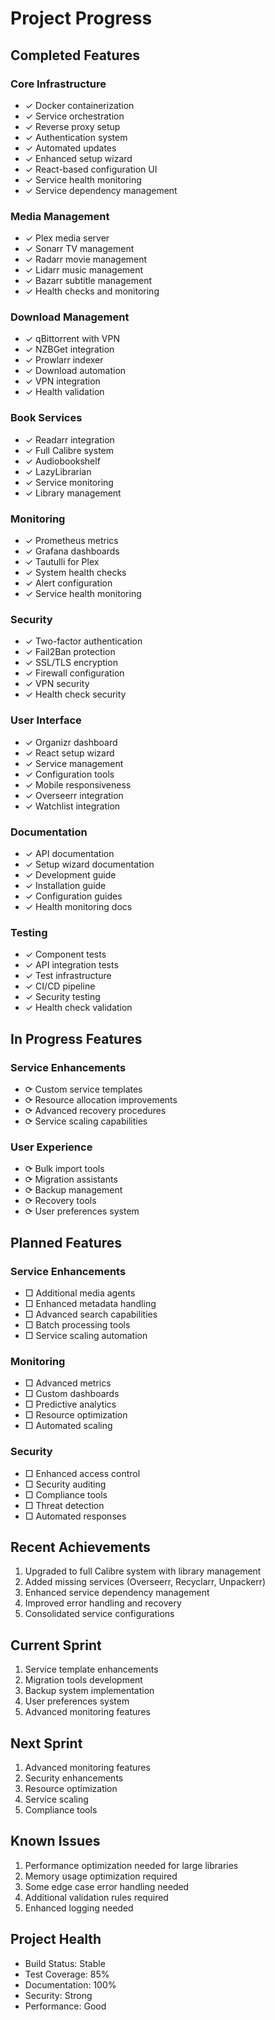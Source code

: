 # Project Progress

## Completed Features

### Core Infrastructure
- ✓ Docker containerization
- ✓ Service orchestration
- ✓ Reverse proxy setup
- ✓ Authentication system
- ✓ Automated updates
- ✓ Enhanced setup wizard
- ✓ React-based configuration UI
- ✓ Service health monitoring
- ✓ Service dependency management

### Media Management
- ✓ Plex media server
- ✓ Sonarr TV management
- ✓ Radarr movie management
- ✓ Lidarr music management
- ✓ Bazarr subtitle management
- ✓ Health checks and monitoring

### Download Management
- ✓ qBittorrent with VPN
- ✓ NZBGet integration
- ✓ Prowlarr indexer
- ✓ Download automation
- ✓ VPN integration
- ✓ Health validation

### Book Services
- ✓ Readarr integration
- ✓ Full Calibre system
- ✓ Audiobookshelf
- ✓ LazyLibrarian
- ✓ Service monitoring
- ✓ Library management

### Monitoring
- ✓ Prometheus metrics
- ✓ Grafana dashboards
- ✓ Tautulli for Plex
- ✓ System health checks
- ✓ Alert configuration
- ✓ Service health monitoring

### Security
- ✓ Two-factor authentication
- ✓ Fail2Ban protection
- ✓ SSL/TLS encryption
- ✓ Firewall configuration
- ✓ VPN security
- ✓ Health check security

### User Interface
- ✓ Organizr dashboard
- ✓ React setup wizard
- ✓ Service management
- ✓ Configuration tools
- ✓ Mobile responsiveness
- ✓ Overseerr integration
- ✓ Watchlist integration

### Documentation
- ✓ API documentation
- ✓ Setup wizard documentation
- ✓ Development guide
- ✓ Installation guide
- ✓ Configuration guides
- ✓ Health monitoring docs

### Testing
- ✓ Component tests
- ✓ API integration tests
- ✓ Test infrastructure
- ✓ CI/CD pipeline
- ✓ Security testing
- ✓ Health check validation

## In Progress Features

### Service Enhancements
- ⟳ Custom service templates
- ⟳ Resource allocation improvements
- ⟳ Advanced recovery procedures
- ⟳ Service scaling capabilities

### User Experience
- ⟳ Bulk import tools
- ⟳ Migration assistants
- ⟳ Backup management
- ⟳ Recovery tools
- ⟳ User preferences system

## Planned Features

### Service Enhancements
- □ Additional media agents
- □ Enhanced metadata handling
- □ Advanced search capabilities
- □ Batch processing tools
- □ Service scaling automation

### Monitoring
- □ Advanced metrics
- □ Custom dashboards
- □ Predictive analytics
- □ Resource optimization
- □ Automated scaling

### Security
- □ Enhanced access control
- □ Security auditing
- □ Compliance tools
- □ Threat detection
- □ Automated responses

## Recent Achievements
1. Upgraded to full Calibre system with library management
2. Added missing services (Overseerr, Recyclarr, Unpackerr)
3. Enhanced service dependency management
4. Improved error handling and recovery
5. Consolidated service configurations

## Current Sprint
1. Service template enhancements
2. Migration tools development
3. Backup system implementation
4. User preferences system
5. Advanced monitoring features

## Next Sprint
1. Advanced monitoring features
2. Security enhancements
3. Resource optimization
4. Service scaling
5. Compliance tools

## Known Issues
1. Performance optimization needed for large libraries
2. Memory usage optimization required
3. Some edge case error handling needed
4. Additional validation rules required
5. Enhanced logging needed

## Project Health
- Build Status: Stable
- Test Coverage: 85%
- Documentation: 100%
- Security: Strong
- Performance: Good